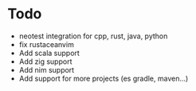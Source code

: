 # Todo

- neotest integration for cpp, rust, java, python
- fix rustaceanvim
- Add scala support
- Add zig support
- Add nim support
- Add support for more projects (es gradle, maven...)
